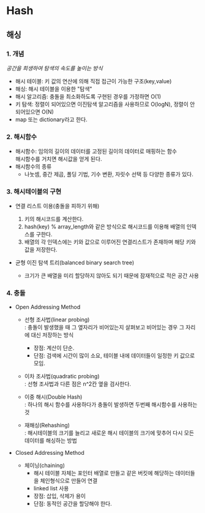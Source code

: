 # Hash  

## 해싱  
### 1. 개념  
*공간을 희생하여 탐색의 속도를 높이는 방식*  
- 해시 테이블: 키 값의 연산에 의해 직접 접근이 가능한 구조(key,value)  
- 해싱: 해시 테이블을 이용한 "탐색"   
- 해시 알고리즘: 충돌을 최소화하도록 구현된 경우를 가정하면 O(1)  
- 키 탐색: 정렬이 되어있으면 이진탐색 알고리즘을 사용하므로 O(logN), 정렬이 안되어있으면 O(N)  
- map 또는 dictionary라고 한다.    

### 2. 해시함수  
- 해시함수: 임의의 길이의 데이터를 고정된 길이의 데이터로 매핑하는 함수  
  해시함수를 거치면 해시값을 얻게 된다.  
- 해시함수의 종류  
  - 나눗셈, 중간 제곱, 폴딩 기법, 기수 변환, 자릿수 선택 등 다양한 종류가 있다.   

### 3. 해시테이블의 구현   

- 연결 리스트 이용(충돌을 피하기 위해)    
  1) 키의 해시코드를 계산한다.  
  2) hash(key) % array_length와 같은 방식으로 해시코드를 이용해 배열의 인덱스를 구한다.  
  3) 배열의 각 인덱스에는 키와 값으로 이루어진 연결리스트가 존재하며 해당 키와 값을 저장한다.   
  
- 균형 이진 탐색 트리(balanced binary search tree)  
  - 크기가 큰 배열을 미리 할당하지 않아도 되기 때문에 잠재적으로 적은 공간 사용  

### 4. 충돌   
- Open Addressing Method  
  - 선형 조사법(linear probing)  
    : 충돌이 발생했을 때 그 옆자리가 비어있는지 살펴보고 비어있는 경우 그 자리에 대신 저장하는 방식  
    - 장점: 계산이 단순.
    - 단점: 검색에 시간이 많이 소요, 테이블 내에 데이터들이 일정한 키 값으로 모임.  
    
  - 이차 조사법(quadratic probing)   
    : 선형 조사법과 다른 점은 n^2칸 옆을 검사한다.  
  
  - 이중 해시(Double Hash)  
    : 하나의 해시 함수를 사용하다가 충돌이 발생하면 두번째 해시함수를 사용하는 것  
  
  - 재해싱(Rehashing)  
    : 해시테이블의 크기를 늘리고 새로운 해시 테이블의 크기에 맞추어 다시 모든 데이터를 해싱하는 방법  
    
- Closed Addressing Method   
  - 체이닝(chaining)  
    - 해시 테이블 자체는 포인터 배열로 만들고 같은 버킷에 해당하는 데이터들을 체인형식으로 만들어 연결  
    - linked list 사용  
    - 장점: 삽입, 삭제가 용이  
    - 단점: 동적인 공간을 할당해야 한다.  
  
